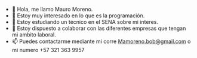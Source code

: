 - 👋 Hola, me llamo Mauro Moreno.
- 👀 Estoy muy interesado en lo que es la programación.
- 🌱 Estoy estudiando un técnico en el SENA sobre mi interes.
- 💞️ Estoy dispuesto a colaborar con las diferentes empresas que tengan mi ambito laboral.
- 📫 Puedes contactarme mediante mi corre Mamoreno.bob@gmail.com o mi numero +57 321 363 9957
